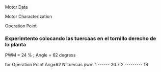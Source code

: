 
Motor Data 

Motor Characterization 

Operation Point 


### Experimtento colocando las tuercaas en el tornillo derecho de la planta 

PWM = 24 % ; Angle = 62 degress

for Operation Point Ang=62
N°tuercas   pwm
1  ------   20.7
2 --------- 18
